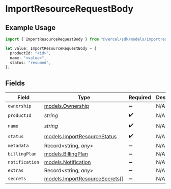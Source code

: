 # ImportResourceRequestBody

## Example Usage

```typescript
import { ImportResourceRequestBody } from "@vercel/sdk/models/importresourceop.js";

let value: ImportResourceRequestBody = {
  productId: "<id>",
  name: "<value>",
  status: "resumed",
};
```

## Fields

| Field                                                                | Type                                                                 | Required                                                             | Description                                                          |
| -------------------------------------------------------------------- | -------------------------------------------------------------------- | -------------------------------------------------------------------- | -------------------------------------------------------------------- |
| `ownership`                                                          | [models.Ownership](../models/ownership.md)                           | :heavy_minus_sign:                                                   | N/A                                                                  |
| `productId`                                                          | *string*                                                             | :heavy_check_mark:                                                   | N/A                                                                  |
| `name`                                                               | *string*                                                             | :heavy_check_mark:                                                   | N/A                                                                  |
| `status`                                                             | [models.ImportResourceStatus](../models/importresourcestatus.md)     | :heavy_check_mark:                                                   | N/A                                                                  |
| `metadata`                                                           | Record<string, *any*>                                                | :heavy_minus_sign:                                                   | N/A                                                                  |
| `billingPlan`                                                        | [models.BillingPlan](../models/billingplan.md)                       | :heavy_minus_sign:                                                   | N/A                                                                  |
| `notification`                                                       | [models.Notification](../models/notification.md)                     | :heavy_minus_sign:                                                   | N/A                                                                  |
| `extras`                                                             | Record<string, *any*>                                                | :heavy_minus_sign:                                                   | N/A                                                                  |
| `secrets`                                                            | [models.ImportResourceSecrets](../models/importresourcesecrets.md)[] | :heavy_minus_sign:                                                   | N/A                                                                  |